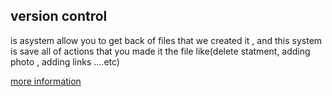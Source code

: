 

## version control

is asystem allow you to get back of files
that we created it , and this system is save all of 
actions that you made it the file like(delete statment,
adding photo , adding links ....etc)

[more information](https://blog.udemy.com/git-tutorial-a-comprehensive-guide/)
